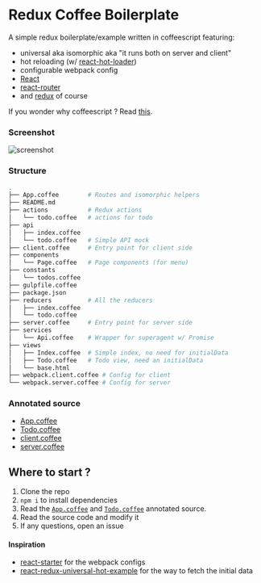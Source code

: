 # Redux Coffee Boilerplate

A simple redux boilerplate/example written in coffeescript featuring:

- universal aka isomorphic aka "it runs both on server and client"
- hot reloading (w/ [react-hot-loader](https://github.com/gaearon/react-hot-loader))
- configurable webpack config
- [React](https://github.com/facebook/react)
- [react-router](https://github.com/rackt/react-router)
- and [redux](https://github.com/gaearon/redux) of course

If you wonder why coffeescript ? Read [this](http://noredinktech.tumblr.com/post/111583727108/dont-replace-coffeescript-with-es6-transpilers).

### Screenshot

![screenshot](http://g.recordit.co/gcZQkpM5JU.gif)

### Structure

~~~bash
.
├── App.coffee        # Routes and isomorphic helpers
├── README.md
├── actions           # Redux actions
│   └── todo.coffee   # actions for todo
├── api
│   ├── index.coffee
│   └── todo.coffee   # Simple API mock
├── client.coffee     # Entry point for client side
├── components
│   └── Page.coffee   # Page components (for menu)
├── constants
│   └── todos.coffee
├── gulpfile.coffee
├── package.json
├── reducers          # All the reducers
│   ├── index.coffee
│   └── todo.coffee
├── server.coffee     # Entry point for server side
├── services
│   └── Api.coffee    # Wrapper for superagent w/ Promise
├── views
│   ├── Index.coffee  # Simple index, no need for initialData
│   ├── Todo.coffee   # Todo view, need an initialData
│   └── base.html
├── webpack.client.coffee # Config for client
└── webpack.server.coffee # Config for server
~~~

### Annotated source

- [App.coffee](https://cdn.rawgit.com/xouabita/redux-coffee-boilerplate/fd611b9bf3c12df6053b24132173c421035d9940/docs/App.html)
- [Todo.coffee](https://cdn.rawgit.com/xouabita/redux-coffee-boilerplate/fd611b9bf3c12df6053b24132173c421035d9940/docs/Todo.html)
- [client.coffee](https://cdn.rawgit.com/xouabita/redux-coffee-boilerplate/fd611b9bf3c12df6053b24132173c421035d9940/docs/client.html)
- [server.coffee](https://cdn.rawgit.com/xouabita/redux-coffee-boilerplate/fd611b9bf3c12df6053b24132173c421035d9940/docs/server.html)

## Where to start ?

1. Clone the repo
2. `npm i` to install dependencies
3. Read the [`App.coffee`](https://cdn.rawgit.com/xouabita/redux-coffee-boilerplate/fd611b9bf3c12df6053b24132173c421035d9940/docs/App.html) and [`Todo.coffee`](https://cdn.rawgit.com/xouabita/redux-coffee-boilerplate/fd611b9bf3c12df6053b24132173c421035d9940/docs/Todo.html) annotated source.
4. Read the source code and modify it
5. If any questions, open an issue


#### Inspiration

- [react-starter](https://github.com/webpack/react-starter) for the webpack configs
- [react-redux-universal-hot-example](https://github.com/erikras/react-redux-universal-hot-example) for the way to fetch the initial data
